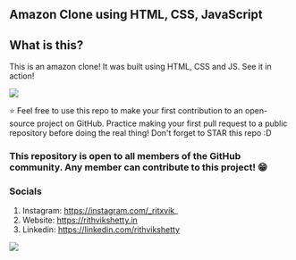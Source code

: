 ## Amazon Clone using HTML, CSS, JavaScript

## What is this?

This is an amazon clone! It was built using HTML, CSS and JS. See it in action!

[<img src="https://cdn.discordapp.com/attachments/1004464884773306368/1028308743483555871/unknown.png"/>](https://niegfg.github.io/amazon-clone/)

:star: Feel free to use this repo to make your first contribution to an open-source project on GitHub. Practice making your first pull request to a public repository before doing the real thing! Don't forget to STAR this repo :D

### This repository is open to all members of the GitHub community. Any member can contribute to this project! :grin:

### Socials

1. Instagram: https://instagram.com/_ritxvik_
2. Website: https://rithvikshetty.in
3. Linkedin: https://linkedin.com/rithvikshetty

<a href="https://github.com/rithvikshettyy/Object-Measurement/graphs/contributors">
  <img src="https://contrib.rocks/image?repo=rithvikshettyy/Object-Measurement" />
</a>
